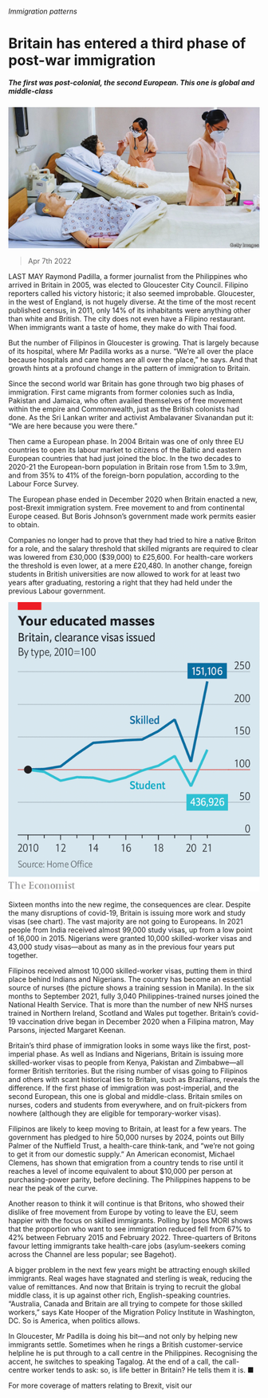 ###### Immigration patterns

# Britain has entered a third phase of post-war immigration 

##### The first was post-colonial, the second European. This one is global and middle-class 

![image](images/20220409_BRP001_0.jpg) 

> Apr 7th 2022 

LAST MAY Raymond Padilla, a former journalist from the Philippines who arrived in Britain in 2005, was elected to Gloucester City Council. Filipino reporters called his victory historic; it also seemed improbable. Gloucester, in the west of England, is not hugely diverse. At the time of the most recent published census, in 2011, only 14% of its inhabitants were anything other than white and British. The city does not even have a Filipino restaurant. When immigrants want a taste of home, they make do with Thai food.

But the number of Filipinos in Gloucester is growing. That is largely because of its hospital, where Mr Padilla works as a nurse. “We’re all over the place because hospitals and care homes are all over the place,” he says. And that growth hints at a profound change in the pattern of immigration to Britain.


Since the second world war Britain has gone through two big phases of immigration. First came migrants from former colonies such as India, Pakistan and Jamaica, who often availed themselves of free movement within the empire and Commonwealth, just as the British colonists had done. As the Sri Lankan writer and activist Ambalavaner Sivanandan put it: “We are here because you were there.”

Then came a European phase. In 2004 Britain was one of only three EU countries to open its labour market to citizens of the Baltic and eastern European countries that had just joined the bloc. In the two decades to 2020-21 the European-born population in Britain rose from 1.5m to 3.9m, and from 35% to 41% of the foreign-born population, according to the Labour Force Survey.

The European phase ended in December 2020 when Britain enacted a new, post-Brexit immigration system. Free movement to and from continental Europe ceased. But Boris Johnson’s government made work permits easier to obtain.

Companies no longer had to prove that they had tried to hire a native Briton for a role, and the salary threshold that skilled migrants are required to clear was lowered from £30,000 ($39,000) to £25,600. For health-care workers the threshold is even lower, at a mere £20,480. In another change, foreign students in British universities are now allowed to work for at least two years after graduating, restoring a right that they had held under the previous Labour government.

![image](images/20220409_BRC012.png) 


Sixteen months into the new regime, the consequences are clear. Despite the many disruptions of covid-19, Britain is issuing more work and study visas (see chart). The vast majority are not going to Europeans. In 2021 people from India received almost 99,000 study visas, up from a low point of 16,000 in 2015. Nigerians were granted 10,000 skilled-worker visas and 43,000 study visas—about as many as in the previous four years put together.

Filipinos received almost 10,000 skilled-worker visas, putting them in third place behind Indians and Nigerians. The country has become an essential source of nurses (the picture shows a training session in Manila). In the six months to September 2021, fully 3,040 Philippines-trained nurses joined the National Health Service. That is more than the number of new NHS nurses trained in Northern Ireland, Scotland and Wales put together. Britain’s covid-19 vaccination drive began in December 2020 when a Filipina matron, May Parsons, injected Margaret Keenan.

Britain’s third phase of immigration looks in some ways like the first, post-imperial phase. As well as Indians and Nigerians, Britain is issuing more skilled-worker visas to people from Kenya, Pakistan and Zimbabwe—all former British territories. But the rising number of visas going to Filipinos and others with scant historical ties to Britain, such as Brazilians, reveals the difference. If the first phase of immigration was post-imperial, and the second European, this one is global and middle-class. Britain smiles on nurses, coders and students from everywhere, and on fruit-pickers from nowhere (although they are eligible for temporary-worker visas).

Filipinos are likely to keep moving to Britain, at least for a few years. The government has pledged to hire 50,000 nurses by 2024, points out Billy Palmer of the Nuffield Trust, a health-care think-tank, and “we’re not going to get it from our domestic supply.” An American economist, Michael Clemens, has shown that emigration from a country tends to rise until it reaches a level of income equivalent to about $10,000 per person at purchasing-power parity, before declining. The Philippines happens to be near the peak of the curve.

Another reason to think it will continue is that Britons, who showed their dislike of free movement from Europe by voting to leave the EU, seem happier with the focus on skilled immigrants. Polling by Ipsos MORI shows that the proportion who want to see immigration reduced fell from 67% to 42% between February 2015 and February 2022. Three-quarters of Britons favour letting immigrants take health-care jobs (asylum-seekers coming across the Channel are less popular; see Bagehot).

A bigger problem in the next few years might be attracting enough skilled immigrants. Real wages have stagnated and sterling is weak, reducing the value of remittances. And now that Britain is trying to recruit the global middle class, it is up against other rich, English-speaking countries. “Australia, Canada and Britain are all trying to compete for those skilled workers,” says Kate Hooper of the Migration Policy Institute in Washington, DC. So is America, when politics allows.

In Gloucester, Mr Padilla is doing his bit—and not only by helping new immigrants settle. Sometimes when he rings a British customer-service helpline he is put through to a call centre in the Philippines. Recognising the accent, he switches to speaking Tagalog. At the end of a call, the call-centre worker tends to ask: so, is life better in Britain? He tells them it is. ■

For more coverage of matters relating to Brexit, visit our 

